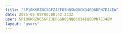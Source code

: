 ```yaml
---
title: "SP10KKRZNC5GFZJEFGSH8SNQ0CK34EQ6DPN7EJ4EW"
date: 2025-05-05T06:00:42.233Z
user: SP10KKRZNC5GFZJEFGSH8SNQ0CK34EQ6DPN7EJ4EW
layout: "users"
---
```

    